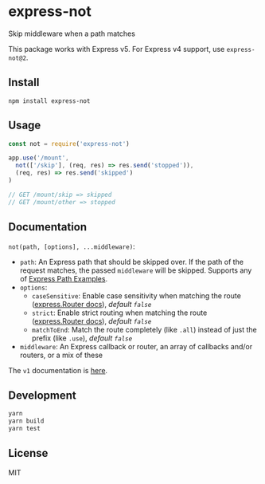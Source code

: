 # express-not
Skip middleware when a path matches

This package works with Express v5. For Express v4 support, use `express-not@2`.

## Install
`npm install express-not`

## Usage
```javascript
const not = require('express-not')

app.use('/mount',
  not(['/skip'], (req, res) => res.send('stopped')),
  (req, res) => res.send('skipped')
)

// GET /mount/skip => skipped
// GET /mount/other => stopped
```

## Documentation
`not(path, [options], ...middleware)`:
* `path`: An Express path that should be skipped over. If the path of the request matches, the passed `middleware` will be skipped. Supports any of [Express Path Examples](https://expressjs.com/en/api.html#path-examples).
* `options`:
  * `caseSensitive`: Enable case sensitivity when matching the route ([express.Router docs](https://expressjs.com/en/api.html#express.router)),
  _default `false`_
  * `strict`: Enable strict routing when matching the route ([express.Router docs](https://expressjs.com/en/api.html#express.router)),
  _default `false`_
  * `matchToEnd`: Match the route completely (like `.all`) instead of just the prefix (like `.use`),
  _default `false`_
* `middleware`: An Express callback or router, an array of callbacks and/or routers, or a mix of these

The `v1` documentation is [here](https://github.com/mhassan1/express-not/blob/dd8ffb05411d70e56dba906df7c5dcd9e914d09c/README.md).

## Development
```bash
yarn
yarn build
yarn test
```

## License
MIT
